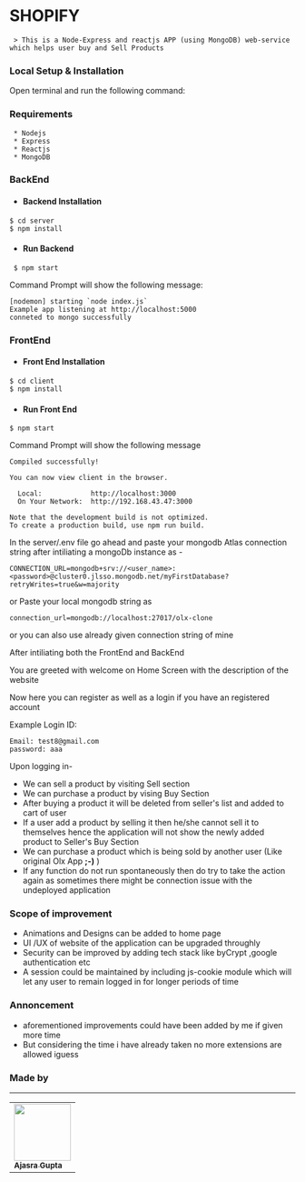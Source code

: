 
# SHOPIFY

     > This is a Node-Express and reactjs APP (using MongoDB) web-service which helps user buy and Sell Products

### Local Setup & Installation
Open terminal and run the following command:

### Requirements 
```
 * Nodejs
 * Express
 * Reactjs
 * MongoDB
```
### BackEnd

 - #### Backend Installation
 ```
 $ cd server
 $ npm install
 ```
 - #### Run Backend
 ```
  $ npm start
 ```
 Command Prompt will show the following message:
 ```
[nodemon] starting `node index.js`
Example app listening at http://localhost:5000
conneted to mongo successfully
 ```

### FrontEnd
 - #### Front End Installation
 ```
 $ cd client 
 $ npm install
 ```
- #### Run Front End
```
$ npm start
```
Command Prompt will show the following message
```
Compiled successfully!

You can now view client in the browser.

  Local:            http://localhost:3000
  On Your Network:  http://192.168.43.47:3000

Note that the development build is not optimized.
To create a production build, use npm run build.
```

In the server/.env file go ahead and paste your mongodb Atlas connection string after intiliating a mongoDb instance as -
```
CONNECTION_URL=mongodb+srv://<user_name>:<password>@cluster0.jlsso.mongodb.net/myFirstDatabase?retryWrites=true&w=majority
```
or Paste your local mongodb string as
```
connection_url=mongodb://localhost:27017/olx-clone
```
or you can also use already given connection string of mine

After intiliating both the FrontEnd and BackEnd 

You are greeted with welcome on Home Screen with the description of the website

Now here you can register as well as a login if you have an registered account

Example Login ID:
```
Email: test8@gmail.com
password: aaa
```
Upon logging in-
* We can sell a product by visiting Sell section
* We can purchase a product by vising Buy Section
* After buying a product it will be deleted from seller's list and added to cart of user
* If a user add a product by selling it then he/she cannot sell it to themselves hence the application will not show the newly added product to Seller's Buy Section
* We can purchase a product which is being sold by another user (Like original Olx App **;-)**  )
* If any function do not run spontaneously then do try to take the action again as sometimes there might be connection issue with the undeployed application

### Scope of improvement 
* Animations and Designs can be added to home page
* UI /UX of website of the application can be upgraded throughly
* Security can be improved by adding tech stack like byCrypt ,google authentication etc
* A session could be maintained by including js-cookie module which will let any user to remain logged in for longer periods of time

### Annoncement 
* aforementioned improvements could have been added by me if given more time 
* But considering the time i have already taken no more extensions are allowed iguess 
### Made by
<hr/>
<table>
<td>
 <a align="center" href="https://github.com/Ajasra22">
 <img align="center" src="https://avatars.githubusercontent.com/u/60650011?s=400&u=f7dbdcbfd385cbef07518308ef1b5ca082ff29cc&v=4" width="100px;" alt=""/>
         <br />
         <sub>
            <b>Ajasra Gupta</b>
         </sub>
 </a>
 <br/>
 </td>
 </table>
